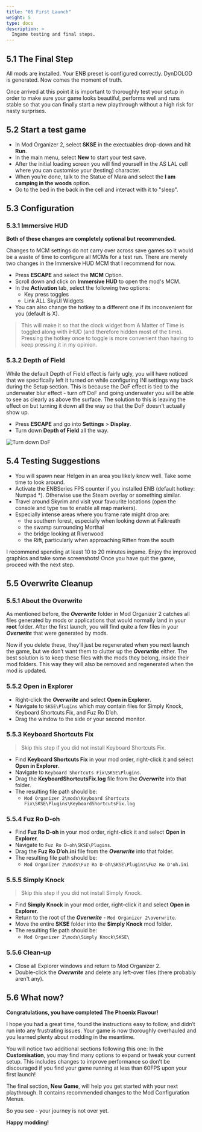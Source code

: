 ```yaml
---
title: "05 First Launch"
weight: 5
type: docs
description: >
  Ingame testing and final steps.
---
```


## 5.1 The Final Step

All mods are installed. Your ENB preset is configured correctly. DynDOLOD is generated. Now comes the moment of truth.

Once arrived at this point it is important to thoroughly test your setup in order to make sure your game looks beautiful, performs well and runs stable so that you can finally start a new playthrough without a high risk for nasty surprises.

## 5.2 Start a test game

* In Mod Organizer 2, select **SKSE** in the exectuables drop-down and hit **Run**.
* In the main menu, select **New** to start your test save.
* After the initial loading screen you will find yourself in the AS LAL cell where you can customise your (testing) character.
* When you’re done, talk to the Statue of Mara and select the **I am camping in the woods** option.
* Go to the bed in the back in the cell and interact with it to "sleep".

## 5.3 Configuration

### 5.3.1 Immersive HUD

**Both of these changes are completely optional but recommended.**

Changes to MCM settings do not carry over across save games so it would be a waste of time to configure all MCMs for a test run. There are merely two changes in the Immersive HUD MCM that I recommend for now.

- Press **ESCAPE** and select the **MCM** Option.
- Scroll down and click on **Immersive HUD** to open the mod's MCM.
- In the **Activation** tab, select the following two options:
  - Key press toggles
  - Link ALL SkyUI Widgets
- You can also change the hotkey to a different one if its inconvenient for you (default is X).

> This will make it so that the clock widget from A Matter of Time is toggled along with iHUD (and therefore hidden most of the time). Pressing the hotkey once to toggle is more convenient than having to keep pressing it in my opinion.

### 5.3.2 Depth of Field

While the default Depth of Field effect is fairly ugly, you will have noticed that we specifically left it turned on while configuring INI settings way back during the Setup section. This is because the DoF effect is tied to the underwater blur effect - turn off DoF and going underwater you will be able to see as clearly as above the surface. The solution to this is leaving the effect on but turning it down all the way so that the DoF doesn't actually show up.

* Press **ESCAPE** and go into **Settings** > **Display**.
* Turn down **Depth of Field** all the way.

![Turn down DoF](/Pictures/finalisation/turn_down_dof.jpg)

## 5.4 Testing Suggestions

* You will spawn near Helgen in an area you likely know well. Take some time to look around.
* Activate the ENBSeries FPS counter if you installed ENB (default hotkey: Numpad *). Otherwise use the Steam overlay or something similar.
* Travel around Skyrim and visit your favourite locations (open the console and type `tmm` to enable all map markers).
* Especially intense areas where you frame rate might drop are:
  * the southern forest, especially when looking down at Falkreath
  * the swamp surrounding Morthal
  * the bridge looking at Riverwood
  * the Rift, particularly when approaching Riften from the south

I recommend spending at least 10 to 20 minutes ingame. Enjoy the improved graphics and take some screenshots! Once you have quit the game, proceed with the next step.

## 5.5 Overwrite Cleanup

### 5.5.1 About the Overwrite

As mentioned before, the ***Overwrite*** folder in Mod Organizer 2 catches all files generated by mods or applications that would normally land in your **root** folder. After the first launch, you will find quite a few files in your ***Overwrite*** that were generated by mods.

Now if you delete these, they’ll just be regenerated when you next launch the game, but we don’t want them to clutter up the ***Overwrite*** either. The best solution is to keep these files with the mods they belong, inside their mod folders. This way they will also be removed and regenerated when the mod is updated.

### 5.5.2 Open in Explorer

* Right-click the ***Overwrite*** and select **Open in Explorer**.
* Navigate to `SKSE\Plugins` which may contain files for Simply Knock, Keyboard Shortcuts Fix, and Fuz Ro D’oh.
* Drag the window to the side or your second monitor.

### 5.5.3 Keyboard Shortcuts Fix

> Skip this step if you did not install Keyboard Shortcuts Fix.

* Find **Keyboard Shortcuts Fix** in your mod order, right-click it and select **Open in Explorer**.
* Navigate to `Keyboard Shortcuts Fix\SKSE\Plugins`.
* Drag the **KeyboardShortcutsFix.log** file from the ***Overwrite*** into that folder.
* The resulting file path should be:
  * `Mod Organizer 2\mods\Keyboard Shortcuts Fix\SKSE\Plugins\KeyboardShortcutsFix.log`

### 5.5.4 Fuz Ro D-oh

* Find **Fuz Ro D-oh** in your mod order, right-click it and select **Open in Explorer**.
* Navigate to `Fuz Ro D-oh\SKSE\Plugins`.
* Drag the **Fuz Ro D’oh.ini** file from the ***Overwrite*** into that folder.
* The resulting file path should be:
  * `Mod Organizer 2\mods\Fuz Ro D-oh\SKSE\Plugins\Fuz Ro D'oh.ini`

### 5.5.5 Simply Knock

> Skip this step if you did not install Simply Knock.

* Find **Simply Knock** in your mod order, right-click it and select **Open in Explorer**.
* Return to the root of the ***Overwrite*** - `Mod Organizer 2\overwrite`.
* Move the entire **SKSE** folder into the **Simply Knock** mod folder.
* The resulting file path should be:
  * `Mod Organizer 2\mods\Simply Knock\SKSE\`

### 5.5.6 Clean-up

* Close all Explorer windows and return to Mod Organizer 2.
* Double-click the ***Overwrite*** and delete any left-over files (there probably aren't any).

## 5.6 What now?

**Congratulations, you have completed The Phoenix Flavour!**

I hope you had a great time, found the instructions easy to follow, and didn’t run into any frustrating issues. Your game is now thoroughly overhauled and you learned plenty about modding in the meantime.

You will notice two additional sections following this one: In the **Customisation**, you may find many options to expand or tweak your current setup. This includes changes to improve performance so don’t be discouraged if you find your game running at less than 60FPS upon your first launch!

The final section, **New Game**, will help you get started with your next playthrough. It contains recommended changes to the Mod Configuration Menus.

So you see - your journey is not over yet.

**Happy modding!**